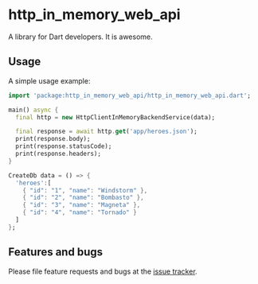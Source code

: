 # http_in_memory_web_api

A library for Dart developers. It is awesome.

## Usage

A simple usage example:
```dart
import 'package:http_in_memory_web_api/http_in_memory_web_api.dart';

main() async {
  final http = new HttpClientInMemoryBackendService(data);

  final response = await http.get('app/heroes.json');
  print(response.body);
  print(response.statusCode);
  print(response.headers);
}

CreateDb data = () => {
  'heroes':[
    { "id": "1", "name": "Windstorm" },
    { "id": "2", "name": "Bombasto" },
    { "id": "3", "name": "Magneta" },
    { "id": "4", "name": "Tornado" }
  ]
};
```

## Features and bugs

Please file feature requests and bugs at the [issue tracker][tracker].

[tracker]: http://example.com/issues/replaceme
